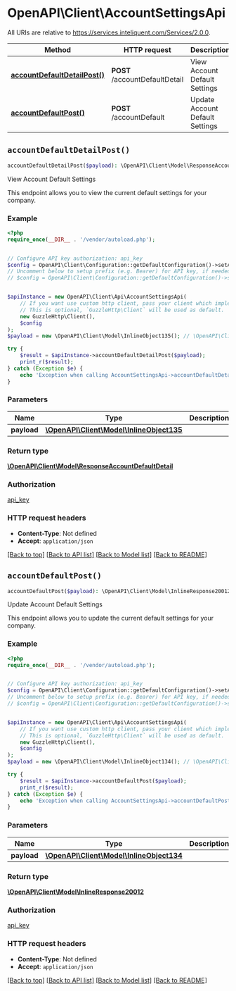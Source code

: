 # OpenAPI\Client\AccountSettingsApi

All URIs are relative to https://services.inteliquent.com/Services/2.0.0.

Method | HTTP request | Description
------------- | ------------- | -------------
[**accountDefaultDetailPost()**](AccountSettingsApi.md#accountDefaultDetailPost) | **POST** /accountDefaultDetail | View Account Default Settings
[**accountDefaultPost()**](AccountSettingsApi.md#accountDefaultPost) | **POST** /accountDefault | Update Account Default Settings


## `accountDefaultDetailPost()`

```php
accountDefaultDetailPost($payload): \OpenAPI\Client\Model\ResponseAccountDefaultDetail
```

View Account Default Settings

This endpoint allows you to view the current default settings for your company.

### Example

```php
<?php
require_once(__DIR__ . '/vendor/autoload.php');


// Configure API key authorization: api_key
$config = OpenAPI\Client\Configuration::getDefaultConfiguration()->setApiKey('Authorization', 'YOUR_API_KEY');
// Uncomment below to setup prefix (e.g. Bearer) for API key, if needed
// $config = OpenAPI\Client\Configuration::getDefaultConfiguration()->setApiKeyPrefix('Authorization', 'Bearer');


$apiInstance = new OpenAPI\Client\Api\AccountSettingsApi(
    // If you want use custom http client, pass your client which implements `GuzzleHttp\ClientInterface`.
    // This is optional, `GuzzleHttp\Client` will be used as default.
    new GuzzleHttp\Client(),
    $config
);
$payload = new \OpenAPI\Client\Model\InlineObject135(); // \OpenAPI\Client\Model\InlineObject135

try {
    $result = $apiInstance->accountDefaultDetailPost($payload);
    print_r($result);
} catch (Exception $e) {
    echo 'Exception when calling AccountSettingsApi->accountDefaultDetailPost: ', $e->getMessage(), PHP_EOL;
}
```

### Parameters

Name | Type | Description  | Notes
------------- | ------------- | ------------- | -------------
 **payload** | [**\OpenAPI\Client\Model\InlineObject135**](../Model/InlineObject135.md)|  |

### Return type

[**\OpenAPI\Client\Model\ResponseAccountDefaultDetail**](../Model/ResponseAccountDefaultDetail.md)

### Authorization

[api_key](../../README.md#api_key)

### HTTP request headers

- **Content-Type**: Not defined
- **Accept**: `application/json`

[[Back to top]](#) [[Back to API list]](../../README.md#endpoints)
[[Back to Model list]](../../README.md#models)
[[Back to README]](../../README.md)

## `accountDefaultPost()`

```php
accountDefaultPost($payload): \OpenAPI\Client\Model\InlineResponse20012
```

Update Account Default Settings

This endpoint allows you to update the current default settings for your company.

### Example

```php
<?php
require_once(__DIR__ . '/vendor/autoload.php');


// Configure API key authorization: api_key
$config = OpenAPI\Client\Configuration::getDefaultConfiguration()->setApiKey('Authorization', 'YOUR_API_KEY');
// Uncomment below to setup prefix (e.g. Bearer) for API key, if needed
// $config = OpenAPI\Client\Configuration::getDefaultConfiguration()->setApiKeyPrefix('Authorization', 'Bearer');


$apiInstance = new OpenAPI\Client\Api\AccountSettingsApi(
    // If you want use custom http client, pass your client which implements `GuzzleHttp\ClientInterface`.
    // This is optional, `GuzzleHttp\Client` will be used as default.
    new GuzzleHttp\Client(),
    $config
);
$payload = new \OpenAPI\Client\Model\InlineObject134(); // \OpenAPI\Client\Model\InlineObject134

try {
    $result = $apiInstance->accountDefaultPost($payload);
    print_r($result);
} catch (Exception $e) {
    echo 'Exception when calling AccountSettingsApi->accountDefaultPost: ', $e->getMessage(), PHP_EOL;
}
```

### Parameters

Name | Type | Description  | Notes
------------- | ------------- | ------------- | -------------
 **payload** | [**\OpenAPI\Client\Model\InlineObject134**](../Model/InlineObject134.md)|  |

### Return type

[**\OpenAPI\Client\Model\InlineResponse20012**](../Model/InlineResponse20012.md)

### Authorization

[api_key](../../README.md#api_key)

### HTTP request headers

- **Content-Type**: Not defined
- **Accept**: `application/json`

[[Back to top]](#) [[Back to API list]](../../README.md#endpoints)
[[Back to Model list]](../../README.md#models)
[[Back to README]](../../README.md)
